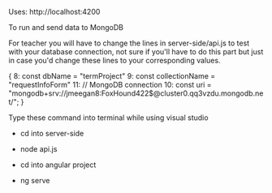 Uses: http://localhost:4200

To run and send data to MongoDB

For teacher you will have to change the lines in server-side/api.js to test with your database connection, not sure if you'll have to do this part but just in case you'd change these lines 
to your corresponding values.

{
8:  const dbName = "termProject"
9:  const collectionName = "requestInfoForm"
11: // MongoDB connection
10: const uri = "mongodb+srv://jmeegan8:FoxHound422$@cluster0.qq3vzdu.mongodb.net/";
}



Type these command into terminal while using visual studio

* cd into server-side
* node api.js

* cd into angular project
* ng serve 
